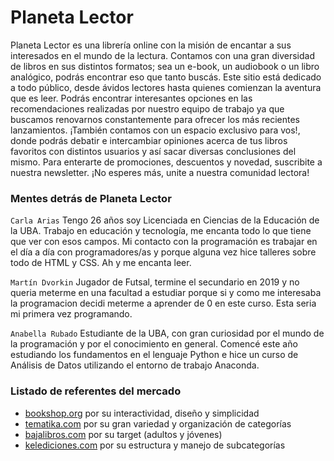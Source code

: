 # Planeta Lector

Planeta Lector es una librería online con la misión de encantar a sus interesados en el mundo de la lectura. Contamos con una gran diversidad de libros en sus distintos formatos; sea un e-book, un audiobook o un libro analógico, podrás encontrar eso que tanto buscás. 
Este sitio está dedicado a todo público, desde ávidos lectores hasta quienes comienzan la aventura que es leer. Podrás encontrar interesantes opciones en las recomendaciones realizadas por nuestro equipo de trabajo ya que buscamos renovarnos constantemente para ofrecer los más recientes lanzamientos.
¡También contamos con un espacio exclusivo para vos!, donde podrás debatir e intercambiar opiniones acerca de tus libros favoritos con distintos usuarios y así sacar diversas conclusiones del mismo. Para enterarte de promociones, descuentos y novedad, suscribite a nuestra newsletter.
¡No esperes más, unite a nuestra comunidad lectora!

### Mentes detrás de Planeta Lector

`Carla Arias`
Tengo 26 años soy Licenciada en Ciencias de la Educación de la UBA. Trabajo en educación y tecnología, me encanta todo lo que tiene que ver con esos campos. Mi contacto con la programación es trabajar en el día a día con programadores/as y porque alguna vez hice talleres sobre todo de HTML y CSS. Ah y me encanta leer. 

`Martín Dvorkin`
Jugador de Futsal, termine el secundario en 2019 y no queria meterme en una facultad a estudiar porque si y como me interesaba la programacion decidi meterme a aprender de 0 en este curso. Esta seria mi primera vez programando.

`Anabella Rubado`
Estudiante de la UBA, con gran curiosidad por el mundo de la programación y por el conocimiento en general. Comencé este año estudiando los fundamentos en el lenguaje Python e hice un curso de Análisis de Datos utilizando el entorno de trabajo Anaconda.

### Listado de referentes del mercado
 * [bookshop.org](https://bookshop.org/) por su interactividad, diseño y simplicidad
 * [tematika.com](https://www.tematika.com/) por su gran variedad y organización de categorías
 * [bajalibros.com](https://www.bajalibros.com/AR?frstPGI3R=aHR0cHM6Ly93d3cuZ29vZ2xlLmNvbS8=) por su target (adultos y jóvenes)
 * [kelediciones.com](https://www.kelediciones.com/) por su estructura y manejo de subcategorías
